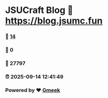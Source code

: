 # JSUCraft Blog :link: https://blog.jsumc.fun 
### :page_facing_up: [14](https://blog.jsumc.fun/tag.html) 
### :speech_balloon: 0 
### :hibiscus: 27797 
### :alarm_clock: 2025-09-14 12:41:49 
### Powered by :heart: [Gmeek](https://github.com/Meekdai/Gmeek)
